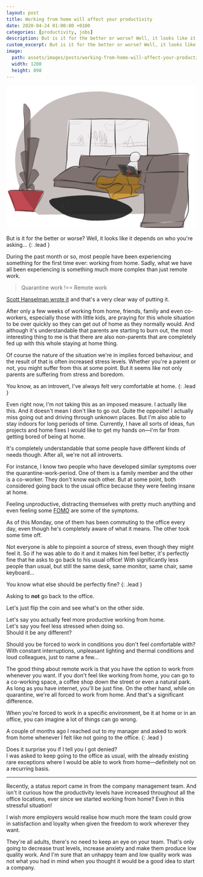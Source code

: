 ```yaml
---
layout: post
title: Working from home will affect your productivity
date: 2020-04-24 01:00:00 +0100
categories: [productivity, jobs]
description: But is it for the better or worse? Well, it looks like it depends on who you're asking...
custom_excerpt: But is it for the better or worse? Well, it looks like it depends on who you're asking...
image:
  path: assets/images/posts/working-from-home-will-affect-your-productivity/cover.png
  width: 1200 
  height: 898
---
```


![Person working from home on the couch](assets/images/posts/working-from-home-will-affect-your-productivity/cover.png)

But is it for the better or worse? Well, it looks like it depends on who you're asking...
{: .lead }

During the past month or so, most people have been experiencing something for the first time ever: working from home.
Sadly, what we have all been experiencing is something much more complex than just remote work.

> Quarantine work !== Remote work

[Scott Hanselman wrote it](https://www.hanselman.com/blog/QuarantineWorkIsNotRemoteWork.aspx) and that's a very clear way of putting it.

After only a few weeks of working from home, friends, family and even co-workers, especially those with little kids, are praying for this whole situation to be over quickly so they can get out of home as they normally would. And although it's understandable that parents are starting to burn out, the most interesting thing to me is that there are also non-parents that are completely fed up with this whole staying at home thing.

Of course the nature of the situation we're in implies forced behaviour, and the result of that is often increased stress levels. Whether you're a parent or not, you might suffer from this at some point. But it seems like not only parents are suffering from stress and boredom.

You know, as an introvert, I've always felt very comfortable at home.
{: .lead }

Even right now, I'm not taking this as an imposed measure. I actually like this. And it doesn't mean I don't like to go out. Quite the opposite! I actually miss going out and driving through unknown places. But I'm also able to stay indoors for long periods of time. Currently, I have all sorts of ideas, fun projects and home fixes I would like to get my hands on—I'm far from getting bored of being at home.

It's completely understandable that some people have different kinds of needs though. After all, we're not all introverts.

For instance, I know two people who have developed similar symptoms over the quarantine-work-period. One of them is a family member and the other is a co-worker. They don't know each other. But at some point, both considered going back to the usual office because they were feeling insane at home.

Feeling unproductive, distracting themselves with pretty much anything and even feeling some [FOMO](https://en.wikipedia.org/wiki/Fear_of_missing_out) are some of the symptoms.

As of this Monday, one of them has been commuting to the office every day, even though he's completely aware of what it means.
The other took some time off.

Not everyone is able to pinpoint a source of stress, even though they might feel it. So if he was able to do it and it makes him feel better, it's perfectly fine that he asks to go back to his usual office! With significantly less people than usual, but still the same desk, same monitor, same chair, same keyboard…

You know what else should be perfectly fine?
{: .lead }

Asking to **not** go back to the office.

Let's just flip the coin and see what's on the other side.

Let's say you actually feel more productive working from home.  
Let's say you feel less stressed when doing so.  
Should it be any different?  

Should you be forced to work in conditions you don't feel comfortable with?  
With constant interruptions, unpleasant lighting and thermal conditions and loud colleagues, just to name a few…

The good thing about remote work is that you have the option to work from whenever you want. If you don't feel like working from home, you can go to a co-working space, a coffee shop down the street or even a natural park. As long as you have internet, you'll be just fine. On the other hand, while on quarantine, we're all forced to work from home. And that's a significant difference.

When you're forced to work in a specific environment, be it at home or in an office, you can imagine a lot of things can go wrong.

A couple of months ago I reached out to my manager and asked to work from home whenever I felt like not going to the office.
{: .lead }

Does it surprise you if I tell you I got denied?  
I was asked to keep going to the office as usual, with the already existing rare exceptions where I would be able to work from home—definitely not on a recurring basis.

---

Recently, a status report came in from the company management team. And isn't it curious how the productivity levels have increased throughout all the office locations, ever since we started working from home? Even in this stressful situation!

I wish more employers would realise how much more the team could grow in satisfaction and loyalty when given the freedom to work wherever they want.

They're all adults, there's no need to keep an eye on your team. That's only going to decrease trust levels, increase anxiety and make them produce low quality work. And I'm sure that an unhappy team and low quality work was not what you had in mind when you thought it would be a good idea to start a company.
